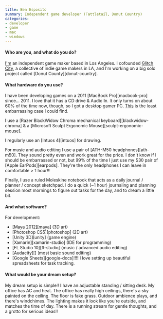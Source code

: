 ```yaml
---
title: Ben Esposito
summary: Independent game developer (Tattletail, Donut Country)
categories:
- developer
- game
- mac
- windows
---
```


#### Who are you, and what do you do?

[I'm](http://torahhorse.com/ "Ben's website.") an independent game maker based in Los Angeles. I cofounded [Glitch City](http://glitch.city/ "An indie game collective in LA."), a collective of indie game makers in LA, and I'm working on a big solo project called [Donut County][donut-country]. 

#### What hardware do you use?

I have been developing games on a 2011 [MacBook Pro][macbook-pro] since... 2011. I love that it has a CD drive & Audio In. It only turns on about 60% of the time now, though, so I got a desktop gamer PC. [This](http://i.dell.com/sites/imagecontent/products/PublishingImages/precision-t3x20-series-workstation/desktop-precision-3000-3420-3620-pol-mag-pdp_V2_28.jpg "A photo of Ben's PC tower case.") is the least embarrassing case I could find.

I use a [Razer BlackWidow Chroma mechanical keyboard][blackwidow-chroma] & a [Microsoft Sculpt Ergonomic Mouse][sculpt-ergonomic-mouse].

I regularly use an [Intuos 4][intuos] for drawing.

For music and audio editing I use a pair of [ATH-M50 headphones][ath-m50]. They sound pretty even and work great for the price. I don't know if I should be embarrassed or not, but 99% of the time I just use my $30 pair of [Apple EarPods][earpods]. They're the only headphones I can leave in comfortable > 1 hour!!!

Finally, I use a ruled Moleskine notebook that acts as a daily journal / planner / concept sketchpad. I do a quick (~1 hour) journaling and planning session most mornings to figure out tasks for the day, and to dream a little bit.

#### And what software?

For development:

- [Maya 2012][maya] (3D art)
- [Photoshop CS5][photoshop] (2D art)
- [Unity 3D][unity] (game engine)
- [Xamarin][xamarin-studio] (IDE for programming)
- [FL Studio 10][fl-studio] (music / advanced audio editing)
- [Audacity][] (most basic sound editing)
- [Google Sheets][google-docs]!!!! I love setting up beautiful spreadsheets for task tracking.

#### What would be your dream setup?

My dream setup is simple!! I have an adjustable standing / sitting desk. My office has AC and heat. The office has really high ceilings, there's a sky painted on the ceiling. The floor is fake grass. Outdoor ambience plays, and there's windchimes. The lighting makes it look like you're outside, and matches the time of day. There is a running stream for gentle thoughts, and a grotto for serious ideas!!